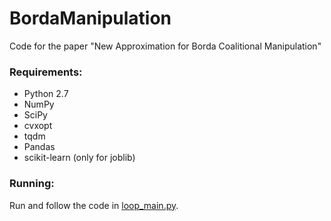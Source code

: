 # BordaManipulation
Code for the paper "New Approximation for Borda Coalitional Manipulation"

### Requirements:
* Python 2.7
* NumPy
* SciPy
* cvxopt
* tqdm
* Pandas
* scikit-learn (only for joblib)

### Running:
Run and follow the code in [loop_main.py](loop_main.py).